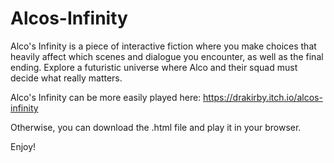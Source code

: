 # Alcos-Infinity
Alco's Infinity is a piece of interactive fiction where you make choices that heavily affect which scenes and dialogue you encounter, as well as the final ending. Explore a futuristic universe where Alco and their squad must decide what really matters.

Alco's Infinity can be more easily played here: https://drakirby.itch.io/alcos-infinity

Otherwise, you can download the .html file and play it in your browser.

Enjoy!
